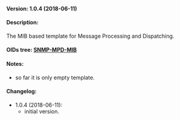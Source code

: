 #### Version: 1.0.4 (2018-06-11)

#### Description:
The MIB based template for Message Processing and Dispatching.

#### OIDs tree: [SNMP-MPD-MIB](http://www.oidview.com/mibs/0/SNMP-MPD-MIB.html)

#### Notes:
- so far it is only empty template.

#### Changelog:
- 1.0.4 (2018-06-11):
  - initial version.
